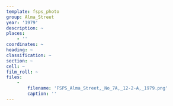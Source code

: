 ```yaml
---
template: fsps_photo
group: Alma_Street
year: '1979'
description: ~
places:
    - ''
coordinates: ~
heading: ~
classification: ~
section: ~
cell: ~
film_roll: ~
files:
    -
        filename: 'FSPS_Alma_Street,_No_7A,_12-2-A,_1979.png'
        caption: ''
---
```

